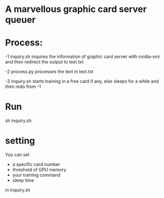# A marvellous graphic card server queuer

# Process:
-1 inquiry.sh inquires the information of graphic card server with nvidia-smi and then redirect the output to text.txt

-2 process.py processes the text in text.txt

-3 inquiry.sh starts training in a free card if any, else sleeps for a while and then redo from -1

# Run
sh inquiry.sh

# setting
You can set
- a specific card number
- threshold of GPU memory
- your training command
- sleep time

in inquiry.sh
